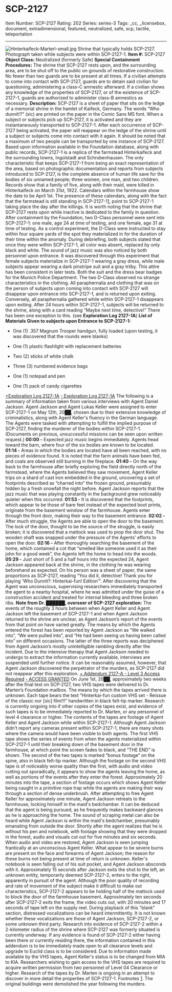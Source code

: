 # SCP-2127
Item Number: SCP-2127
Rating: 202
Series: series-3
Tags: _cc, _licensebox, document, extradimensional, featured, neutralized, safe, scp, tactile, teleportation

---

![Hinterkaifeck-Marterl-small.jpg](https://scp-wiki.wdfiles.com/local--files/scp-2127/Hinterkaifeck-Marterl-small.jpg)
Shrine that typically holds SCP-2127. Photograph taken while subjects were within SCP-2127-1.
**Item #:** SCP-2127
**Object Class:** Neutralized (formerly Safe)
**Special Containment Procedures:** The shrine that SCP-2127 rests upon, and the surrounding area, are to be shut off to the public on grounds of restorative construction. No fewer than two guards are to be present at all times. If a civilian attempts to come into contact with SCP-2127, guards are to detain said civilian for questioning, administering a class-C amnestic afterward. If a civilian shows any knowledge of the properties of SCP-2127, or of the existence of SCP-2127-1, guards are authorized to administer class-B amnestics as necessary.
**Description:** SCP-2127 is a sheet of paper that sits on the ledge of a memorial shrine in the hamlet of Kaifeck, Germany. The words “Who dunnit!?” (sic) are printed on the paper in the Comic Sans MS font. When a subject or subjects pick up SCP-2127, it is activated and they are instantaneously transported to SCP-2127-1. After each occurrence of SCP-2127 being activated, the paper will reappear on the ledge of the shrine until a subject or subjects come into contact with it again. It should be noted that a maximum of two people can be transported by one instance of SCP-2127.
Based upon information available in the Foundation database, along with public records, SCP-2127-1 is a replica of the farmstead Hinterkaifeck and the surrounding towns, Ingolstadt and Schrobenhausen. The only characteristic that keeps SCP-2127-1 from being an exact representation of the area, based on photographic documentation and reports from subjects introduced to SCP-2127, is the complete absence of human life save for the bodies of six unnamed people; three women, one man, and two children.
Records show that a family of five, along with their maid, were killed in Hinterkaifeck on March 31st, 1922. Calendars within the farmhouse show the date to be April 1st. The presence of these calendars, along with the fact that the farmstead is still standing in SCP-2127-1[1](javascript:;), point to SCP-2127-1 taking place the day after the killings. It is worth noting that the shrine that SCP-2127 rests upon while inactive is dedicated to the family in question.
After containment by the Foundation, two D-Class personnel were sent into SCP-2127-1: one male, age 24 at time of testing, and one female, age 31 at time of testing. As a control experiment, the D-Class were instructed to stay within four square yards of the spot they materialized in for the duration of their time within the anomaly. During debriefing, both subjects stated that once they were within SCP-2127-1, all color was absent, replaced by only black and white. The sound of jazz music was also noticed by both personnel upon entrance.
It was discovered through this experiment that female subjects materialize in SCP-2127-1 wearing a gray dress, while male subjects appear wearing a dark pinstripe suit and a gray trilby. This attire has been consistent in later tests. Both the suit and the dress bear badges for the Munich Police Department. The two D-Class observed no strange characteristics in the clothing.
All paraphernalia and clothing that was on the person of subjects upon coming into contact with SCP-2127 will disappear upon entrance into SCP-2127-1, and is returned upon exiting. Conversely, all paraphernalia gathered while within SCP-2127-1 disappears upon exiting. After 24 hours within SCP-2127-1, subjects will be returned to the shrine, along with a card reading “Maybe next time, detective!” There has been one exception to this. (see **Exploration Log 2127-1A**)
**List of Materials Given to subjects upon Entrance to SCP-2127-1:**
  * One (1) .357 Magnum Trooper handgun, fully loaded (upon testing, it was discovered that the rounds were blanks)

  * One (1) plastic flashlight with replacement batteries

  * Two (2) sticks of white chalk

  * Three (3) numbered evidence bags

  * One (1) notepad and pen

  * One (1) pack of candy cigarettes

[+Exploration Log 2127-1A](javascript:;)
[\- Exploration Log 2127-1A](javascript:;)
The following is a summary of information taken from various interviews with Agent Daniel Jackson. Agent Jackson and Agent Lukas Keller were assigned to enter SCP-2127-1 on May 12th, 20██, chosen due to their extensive knowledge of criminalistics, along with Agent Keller's fluency in the German language. The Agents were tasked with attempting to fulfill the implied purpose of SCP-2127, finding the murderer of the bodies within SCP-2127-1. (Documents on previous, unsuccessful missions can be seen upon written request.)
**00:00 -** Expected jazz music begins immediately. Agents head toward the barn, where four of the six bodies are known to be located.
**01:14 -** Areas in which the bodies are located have all been reached, with no pieces of evidence found. It is noted that the farm animals have been fed, and coals are observed still burning in the fireplace.
**01:40 -** On the way back to the farmhouse after briefly exploring the field directly north of the farmstead, where the Agents believed they saw movement, Agent Keller trips on a shard of cast iron embedded in the ground, uncovering a set of footprints described as “charred into” the frozen ground, presumably hidden by a fresh snowfall the night before. Agent Jackson reports that the jazz music that was playing constantly in the background grew noticeably quieter when this occurred.
**01:53 -** It is discovered that the footprints, which appear to be those of bare feet instead of the expected boot prints, originate from the basement window of the farmhouse. Agents enter through the front door, making their way to the basement entrance.
**02:02 -** After much struggle, the Agents are able to open the door to the basement. The lock of the door, thought to be the source of the struggle, is easily broken; it is discovered that a mattock was used to prop the door shut. The wooden shaft was snapped under the pressure of the Agents’ efforts to open the door.
**02:16 -** After thoroughly searching the basement of the home, which contained a cot that “smelled like someone used it as their john for a good week”, the Agents left the home to head into the woods.
**05:29 -** Just short of 5 and a half hours into the expected 24, Agent Jackson appeared back at the shrine, in the clothing he was wearing beforehand as expected. On his person was a sheet of paper, the same proportions as SCP-2127, reading “You did it, detective! Thank you for playing 'Who Dunnit?: Hinterkai-fun! Edition’”. After discovering that the Agent was unconscious, supervising researchers immediately transported the agent to a nearby hospital, where he was admitted under the guise of a construction accident and treated for internal bleeding and three broken ribs.
**Note from Dr. ██████, overseer of SCP-2127 exploration:** The events of the roughly 3 hours between when Agent Keller and Agent Jackson left the basement of SCP-2127-1 and when Agent Jackson returned to the shrine are unclear, as Agent Jackson’s report of the events from that point on have varied greatly. The means by which the Agents entered the forest has been reported by Agent Jackson as “We walked into”, “We were pulled into”, and “He had been seeing us having been called into” on different occasions. The latter of the three reports was deciphered from Agent Jackson’s mostly unintelligible rambling directly after the incident. Due to the intensive therapy that Agent Jackson needed to undergo to extract the information currently available, interviews are suspended until further notice. It can be reasonably assumed, however, that Agent Jackson discovered the perpetrator of the murders, as SCP-2127 did not reappear after this exploration.
[\+ Addendum 2127-A - Level 3 Access Required](javascript:;)
[\- ACCESS GRANTED](javascript:;)
On June 1st, 20██, approximately two weeks after the final test on SCP-2127, two VHS tapes were delivered to Dr. Marten’s Foundation mailbox. The means by which the tapes arrived there is unknown. Each tape bears the text “Hinterkai-fun custom VHS set - Reissue of the classic nor [sic] film!!!” handwritten in black felt-tip marker. Research is currently ongoing into if other copies of the tapes exist, and evidence of such tapes is to be immediately reported to Dr. Marten, or any personnel of level 4 clearance or higher.
The contents of the tapes are footage of Agent Keller and Agent Jackson while within SCP-2127-1. Although Agent Jackson didn’t report any cameras present within SCP-2127-1, there are many shots where the camera would have been visible to both agents. The first VHS tape shows the series of events from when the agents materialized within SCP-2127-1 until their breaking down of the basement door in the farmhouse, at which point the screen fades to black, and “THE END” is shown.
The second of the two tapes is marked “bonus footage” on the spine, also in black felt-tip marker. Although the footage on the second VHS tape is of noticeably worse quality than the first, with audio and video cutting out sporadically, it appears to show the agents leaving the home, as well as portions of the events after they enter the forest.
Approximately 20 minutes into the tape, a section of footage occurs which shows Agent Keller being caught in a primitive rope trap while the agents are making their way through a section of dense underbrush. After attempting to free Agent Keller for approximately one minute, Agent Jackson retreats to the farmhouse, locking himself in the maid's bedchamber. It can be deduced that the agent is being pursued, as he frequently makes backward glances as he is approaching the home. The sound of scraping metal can also be heard while Agent Jackson is within the maid's bedchamber, presumably emanating from outside the door. Shortly after the agent realizes that he is without his pen and notebook, with footage showing that they were dropped in the forest, audio and visuals cut out for five minutes and six seconds.
When audio and video are restored, Agent Jackson is seen jumping frantically at an unconscious Agent Keller. What appear to be severe burns are present on the face and forearms of Agent Jackson; the reason for these burns not being present at time of return is unknown. Keller's notebook is seen falling out of his suit pocket, and Agent Jackson absconds with it. Approximately 15 seconds after Jackson exits the shot to the left, an unknown entity, temporarily deemed SCP-2127-2, enters to the right, apparently in pursuit of the agent.
Although the poor quality of recording and rate of movement of the subject make it difficult to make out characteristics, SCP-2127-2 appears to be holding half of the mattock used to block the door of the farmhouse basement. Approximately ten seconds after SCP-2127-2 exits the frame, the video cuts out, with 20 minutes and 17 seconds of tape left on the supply reel. During playback of this "blank" section, distressed vocalizations can be heard intermittently. It is not known whether these vocalizations are those of Agent Jackson, SCP-2127-2, or some unknown third party.
Research into evidence of SCP-2127-2 within a 2-kilometer radius of the shrine where SCP-2127 was formerly situated is currently underway. If any evidence is found of SCP-2127-2 either having been there or currently residing there, the information contained in this addendum is to be immediately made open to all clearance levels and upgrade to Euclid class is to be considered. Due to information made available by the VHS tapes, Agent Keller's status is to be changed from MIA to KIA. Researchers wishing to gain access to the VHS tapes are required to acquire written permission from two personnel of Level 04 Clearance or higher. Research of the tapes by Dr. Marten is ongoing in an attempt to discover in more detail the properties of SCP-2127-1.
Footnotes
[1](javascript:;). The original buildings were demolished the year following the murders.